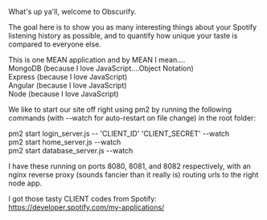 What's up ya'll, welcome to Obscurify.

The goal here is to show you as many interesting things about
your Spotify listening history as possible, and to quantify
how unique your taste is compared to everyone else.

This is one MEAN application
and by MEAN I mean....<br />
MongoDB (because I love JavaScript....Object Notation)<br />
Express (because I love JavaScript)<br />
Angular (because I love JavaScript)<br />
Node (because I love JavaScript)

We like to start our site off right using pm2
by running the following commands (with --watch for auto-restart on file change) in the root folder:

pm2 start login_server.js -- 'CLIENT_ID' 'CLIENT_SECRET' --watch<br />
pm2 start home_server.js --watch<br />
pm2 start database_server.js --watch<br />

I have these running on ports 8080, 8081, and 8082 respectively, with an nginx reverse proxy (sounds fancier than it really is) routing urls to the right node app.

I got those tasty CLIENT codes from Spotify:
https://developer.spotify.com/my-applications/
